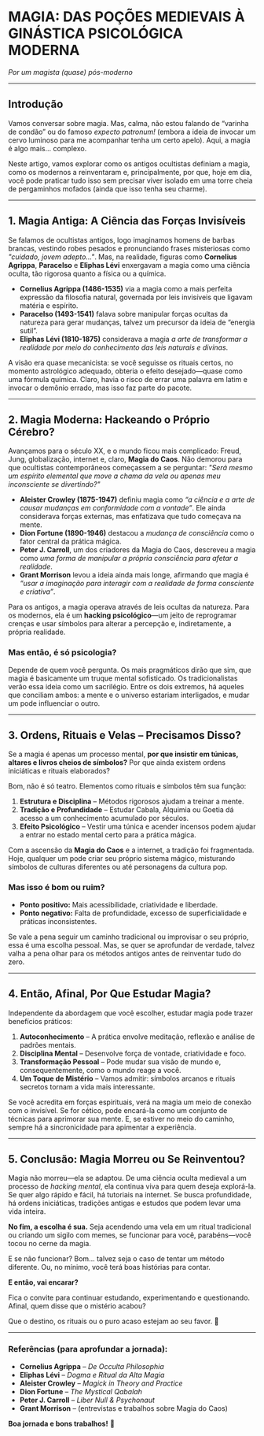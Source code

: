 # **MAGIA: DAS POÇÕES MEDIEVAIS À GINÁSTICA PSICOLÓGICA MODERNA**  
*Por um magista (quase) pós-moderno*  

---

## **Introdução**  

Vamos conversar sobre magia. Mas, calma, não estou falando de “varinha de condão” ou do famoso *expecto patronum!* (embora a ideia de invocar um cervo luminoso para me acompanhar tenha um certo apelo). Aqui, a magia é algo mais... complexo.  

Neste artigo, vamos explorar como os antigos ocultistas definiam a magia, como os modernos a reinventaram e, principalmente, por que, hoje em dia, você pode praticar tudo isso sem precisar viver isolado em uma torre cheia de pergaminhos mofados (ainda que isso tenha seu charme).  

---

## **1. Magia Antiga: A Ciência das Forças Invisíveis**  

Se falamos de ocultistas antigos, logo imaginamos homens de barbas brancas, vestindo robes pesados e pronunciando frases misteriosas como *"cuidado, jovem adepto..."*. Mas, na realidade, figuras como **Cornelius Agrippa**, **Paracelso** e **Eliphas Lévi** enxergavam a magia como uma ciência oculta, tão rigorosa quanto a física ou a química.  

- **Cornelius Agrippa (1486-1535)** via a magia como a mais perfeita expressão da filosofia natural, governada por leis invisíveis que ligavam matéria e espírito.  
- **Paracelso (1493-1541)** falava sobre manipular forças ocultas da natureza para gerar mudanças, talvez um precursor da ideia de “energia sutil”.  
- **Eliphas Lévi (1810-1875)** considerava a magia *a arte de transformar a realidade por meio do conhecimento das leis naturais e divinas*.  

A visão era quase mecanicista: se você seguisse os rituais certos, no momento astrológico adequado, obteria o efeito desejado—quase como uma fórmula química. Claro, havia o risco de errar uma palavra em latim e invocar o demônio errado, mas isso faz parte do pacote.  

---

## **2. Magia Moderna: Hackeando o Próprio Cérebro?**  

Avançamos para o século XX, e o mundo ficou mais complicado: Freud, Jung, globalização, internet e, claro, **Magia do Caos**. Não demorou para que ocultistas contemporâneos começassem a se perguntar: *"Será mesmo um espírito elemental que move a chama da vela ou apenas meu inconsciente se divertindo?"*  

- **Aleister Crowley (1875-1947)** definiu magia como *“a ciência e a arte de causar mudanças em conformidade com a vontade”*. Ele ainda considerava forças externas, mas enfatizava que tudo começava na mente.  
- **Dion Fortune (1890-1946)** destacou a *mudança de consciência* como o fator central da prática mágica.  
- **Peter J. Carroll**, um dos criadores da Magia do Caos, descreveu a magia como *uma forma de manipular a própria consciência para afetar a realidade*.  
- **Grant Morrison** levou a ideia ainda mais longe, afirmando que magia é *“usar a imaginação para interagir com a realidade de forma consciente e criativa”*.  

Para os antigos, a magia operava através de leis ocultas da natureza. Para os modernos, ela é um **hacking psicológico**—um jeito de reprogramar crenças e usar símbolos para alterar a percepção e, indiretamente, a própria realidade.  

### **Mas então, é só psicologia?**  
Depende de quem você pergunta. Os mais pragmáticos dirão que sim, que magia é basicamente um truque mental sofisticado. Os tradicionalistas verão essa ideia como um sacrilégio. Entre os dois extremos, há aqueles que conciliam ambos: a mente e o universo estariam interligados, e mudar um pode influenciar o outro.  

---

## **3. Ordens, Rituais e Velas – Precisamos Disso?**  

Se a magia é apenas um processo mental, **por que insistir em túnicas, altares e livros cheios de símbolos?** Por que ainda existem ordens iniciáticas e rituais elaborados?  

Bom, não é só teatro. Elementos como rituais e símbolos têm sua função:  
1. **Estrutura e Disciplina** – Métodos rigorosos ajudam a treinar a mente.  
2. **Tradição e Profundidade** – Estudar Cabala, Alquimia ou Goetia dá acesso a um conhecimento acumulado por séculos.  
3. **Efeito Psicológico** – Vestir uma túnica e acender incensos podem ajudar a entrar no estado mental certo para a prática mágica.  

Com a ascensão da **Magia do Caos** e a internet, a tradição foi fragmentada. Hoje, qualquer um pode criar seu próprio sistema mágico, misturando símbolos de culturas diferentes ou até personagens da cultura pop.  

### **Mas isso é bom ou ruim?**  
- **Ponto positivo:** Mais acessibilidade, criatividade e liberdade.  
- **Ponto negativo:** Falta de profundidade, excesso de superficialidade e práticas inconsistentes.  

Se vale a pena seguir um caminho tradicional ou improvisar o seu próprio, essa é uma escolha pessoal. Mas, se quer se aprofundar de verdade, talvez valha a pena olhar para os métodos antigos antes de reinventar tudo do zero.  

---

## **4. Então, Afinal, Por Que Estudar Magia?**  

Independente da abordagem que você escolher, estudar magia pode trazer benefícios práticos:  

1. **Autoconhecimento** – A prática envolve meditação, reflexão e análise de padrões mentais.  
2. **Disciplina Mental** – Desenvolve força de vontade, criatividade e foco.  
3. **Transformação Pessoal** – Pode mudar sua visão de mundo e, consequentemente, como o mundo reage a você.  
4. **Um Toque de Mistério** – Vamos admitir: símbolos arcanos e rituais secretos tornam a vida mais interessante.  

Se você acredita em forças espirituais, verá na magia um meio de conexão com o invisível. Se for cético, pode encará-la como um conjunto de técnicas para aprimorar sua mente. E, se estiver no meio do caminho, sempre há a sincronicidade para apimentar a experiência.  

---

## **5. Conclusão: Magia Morreu ou Se Reinventou?**  

Magia não morreu—ela se adaptou. De uma ciência oculta medieval a um processo de *hacking mental*, ela continua viva para quem deseja explorá-la. Se quer algo rápido e fácil, há tutoriais na internet. Se busca profundidade, há ordens iniciáticas, tradições antigas e estudos que podem levar uma vida inteira.  

**No fim, a escolha é sua.** Seja acendendo uma vela em um ritual tradicional ou criando um sigilo com memes, se funcionar para você, parabéns—você tocou no cerne da magia.  

E se não funcionar? Bom... talvez seja o caso de tentar um método diferente. Ou, no mínimo, você terá boas histórias para contar.

**E então, vai encarar?**  

Fica o convite para continuar estudando, experimentando e questionando. Afinal, quem disse que o mistério acabou?

Que o destino, os rituais ou o puro acaso estejam ao seu favor. 🔮

---

### **Referências (para aprofundar a jornada):**  
- **Cornelius Agrippa** – *De Occulta Philosophia*  
- **Eliphas Lévi** – *Dogma e Ritual da Alta Magia*  
- **Aleister Crowley** – *Magick in Theory and Practice*  
- **Dion Fortune** – *The Mystical Qabalah*  
- **Peter J. Carroll** – *Liber Null & Psychonaut*  
- **Grant Morrison** – (entrevistas e trabalhos sobre Magia do Caos)  

**Boa jornada e bons trabalhos!** 🔮  
